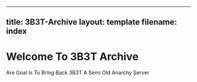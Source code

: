 
---
title: 3B3T-Archive
layout: template
filename: index
--- 

# Welcome To 3B3T Archive
 Are Goal Is To Bring Back 3B3T A Semi Old Anarchy Server
